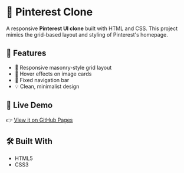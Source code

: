 # 📌 Pinterest Clone

A responsive **Pinterest UI clone** built with HTML and CSS. This project mimics the grid-based layout and styling of Pinterest's homepage.

## 🌟 Features
- 📱 Responsive masonry-style grid layout
- 🎨 Hover effects on image cards
- 🧭 Fixed navigation bar
- 💡 Clean, minimalist design

## 🔗 Live Demo
👉 [View it on GitHub Pages]()

## 🛠 Built With
- HTML5
- CSS3
